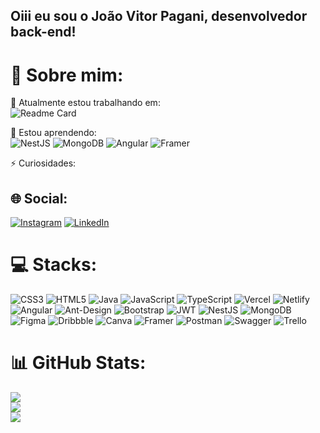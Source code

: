 ## Oiii eu sou o João Vitor Pagani, desenvolvedor back-end!

# 🤪 Sobre mim:<br>
🔭 Atualmente estou trabalhando em: <br>
![Readme Card](https://github-readme-stats.vercel.app/api/pin/?username=bj307&repo=abyz-shop)

🌱 Estou aprendendo:<br>
![NestJS](https://img.shields.io/badge/nestjs-%23E0234E.svg?style=for-the-badge&logo=nestjs&logoColor=white) ![MongoDB](https://img.shields.io/badge/MongoDB-%234ea94b.svg?style=for-the-badge&logo=mongodb&logoColor=white) ![Angular](https://img.shields.io/badge/angular-%23DD0031.svg?style=for-the-badge&logo=angular&logoColor=white) ![Framer](https://img.shields.io/badge/Framer-black?style=for-the-badge&logo=framer&logoColor=blue)

⚡ Curiosidades:


## 🌐 Social:
[![Instagram](https://img.shields.io/badge/Instagram-%23E4405F.svg?logo=Instagram&logoColor=white)](https://instagram.com/instagram.com/joaovitorpagani1/) [![LinkedIn](https://img.shields.io/badge/LinkedIn-%230077B5.svg?logo=linkedin&logoColor=white)](https://linkedin.com/in/linkedin.com/in/joaovitorpagani99/) 

# 💻 Stacks:
![CSS3](https://img.shields.io/badge/css3-%231572B6.svg?style=for-the-badge&logo=css3&logoColor=white) ![HTML5](https://img.shields.io/badge/html5-%23E34F26.svg?style=for-the-badge&logo=html5&logoColor=white) ![Java](https://img.shields.io/badge/java-%23ED8B00.svg?style=for-the-badge&logo=java&logoColor=white) ![JavaScript](https://img.shields.io/badge/javascript-%23323330.svg?style=for-the-badge&logo=javascript&logoColor=%23F7DF1E) ![TypeScript](https://img.shields.io/badge/typescript-%23007ACC.svg?style=for-the-badge&logo=typescript&logoColor=white) ![Vercel](https://img.shields.io/badge/vercel-%23000000.svg?style=for-the-badge&logo=vercel&logoColor=white) ![Netlify](https://img.shields.io/badge/netlify-%23000000.svg?style=for-the-badge&logo=netlify&logoColor=#00C7B7) ![Angular](https://img.shields.io/badge/angular-%23DD0031.svg?style=for-the-badge&logo=angular&logoColor=white) ![Ant-Design](https://img.shields.io/badge/-AntDesign-%230170FE?style=for-the-badge&logo=ant-design&logoColor=white) ![Bootstrap](https://img.shields.io/badge/bootstrap-%23563D7C.svg?style=for-the-badge&logo=bootstrap&logoColor=white) ![JWT](https://img.shields.io/badge/JWT-black?style=for-the-badge&logo=JSON%20web%20tokens) ![NestJS](https://img.shields.io/badge/nestjs-%23E0234E.svg?style=for-the-badge&logo=nestjs&logoColor=white) ![MongoDB](https://img.shields.io/badge/MongoDB-%234ea94b.svg?style=for-the-badge&logo=mongodb&logoColor=white) 	![Figma](https://img.shields.io/badge/figma-%23F24E1E.svg?style=for-the-badge&logo=figma&logoColor=white) ![Dribbble](https://img.shields.io/badge/Dribbble-EA4C89?style=for-the-badge&logo=dribbble&logoColor=white) ![Canva](https://img.shields.io/badge/Canva-%2300C4CC.svg?style=for-the-badge&logo=Canva&logoColor=white) ![Framer](https://img.shields.io/badge/Framer-black?style=for-the-badge&logo=framer&logoColor=blue) ![Postman](https://img.shields.io/badge/Postman-FF6C37?style=for-the-badge&logo=postman&logoColor=white) ![Swagger](https://img.shields.io/badge/-Swagger-%23Clojure?style=for-the-badge&logo=swagger&logoColor=white) ![Trello](https://img.shields.io/badge/Trello-%23026AA7.svg?style=for-the-badge&logo=Trello&logoColor=white)
# 📊 GitHub Stats:
![](https://github-readme-stats.vercel.app/api?username=joaovitorpagani99&theme=radical&hide_border=false&include_all_commits=true&count_private=true) <br>
![](https://github-readme-streak-stats.herokuapp.com/?user=bj307&theme=radical&hide_border=false) <br>
![](https://github-readme-stats.vercel.app/api/top-langs/?username=bj307&theme=radical&hide_border=false&include_all_commits=true&count_private=true&layout=compact)
  
</div>
